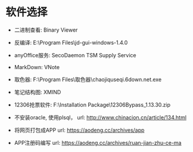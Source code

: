 # 软件选择

* 二进制查看:
  Binary Viewer

* 反编译:
  E:\Program Files\jd-gui-windows-1.4.0

* anyOffice服务:
  SecoDaemon    TSM Supply Service

* MarkDown:
  VNote

* 取色器:
  F:\Program Files\取色器\chaojiquseqi.6down.net.exe

* 笔记结构图:
  XMIND

* 12306抢票软件: F:\Installation Package\12306Bypass_1.13.30.zip

* 不安装oracle, 使用plsql， url: http://www.chinacion.cn/article/134.html

* 将网页打包成APP url: https://aodeng.cc/archives/app

* APP注册码编写 url: https://aodeng.cc/archives/ruan-jian-zhu-ce-ma